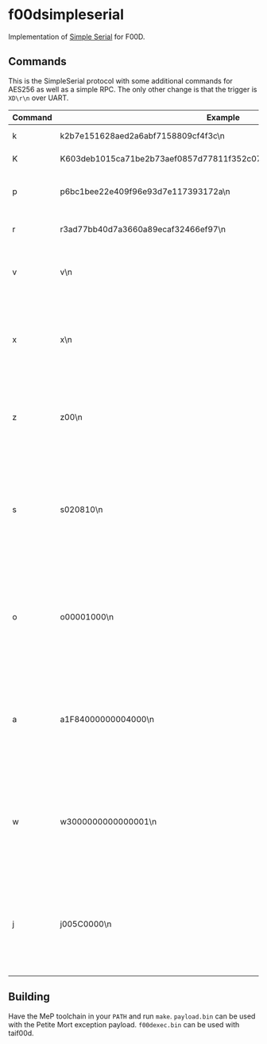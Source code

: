 # f00dsimpleserial

Implementation of [Simple Serial](https://wiki.newae.com/SimpleSerial) for 
F00D.

## Commands

This is the SimpleSerial protocol with some additional commands for AES256 as 
well as a simple RPC. The only other change is that the trigger is `XD\r\n` 
over UART.

| Command | Example                                                             | Description                                                                                                       | In/Out |
|---------|---------------------------------------------------------------------|-------------------------------------------------------------------------------------------------------------------|--------|
| k       | k2b7e151628aed2a6abf7158809cf4f3c\n                                 | Set AES-128 key                                                                                                   | In     |
| K       | K603deb1015ca71be2b73aef0857d77811f352c073b6108d72d9810a30914dff4\n | Set AES-256 key                                                                                                   | In     |
| p       | p6bc1bee22e409f96e93d7e117393172a\n                                 | Send input plain-text, cause encryption                                                                           | In     |
| r       | r3ad77bb40d7a3660a89ecaf32466ef97\n                                 | Result packet for command.                                                                                        | Out    |
| v       | v\n                                                                 | Check protocol version (ACK on v1.1)                                                                              | In     |
| x       | x\n                                                                 | Clears Buffers (resets to 'IDLE' state), does not clear any variables.                                            | In     |
| z       | z00\n                                                               | ACK - Command processing done (with optional status code)                                                         | Out    |
| s       | s020810\n                                                           | Set keyslot & key length. First two bytes is keyslot in big endian. Last byte is 10 for AES128 and 20 for AES256. | In     |
| o       | o00001000\n                                                         | Offset AES engine start after trigger. A counter will increment to this value before starting.                    | In     |
| a       | a1F84000000004000\n                                                 | Access memory. First four bytes is address in big endian. Next four bytes is length in big endian.                | In     |
| w       | w3000000000000001\n                                                 | Write 32-bits. First four bytes is address in big endian. Next four bytes is the value in big endian.             | In     |
| j       | j005C0000\n                                                         | Jump to code. Four byte address in big endian. Returns result packet in little endian.                            | In     |

## Building

Have the MeP toolchain in your `PATH` and run `make`. `payload.bin` can 
be used with the Petite Mort exception payload. `f00dexec.bin` can be used with 
taif00d.
